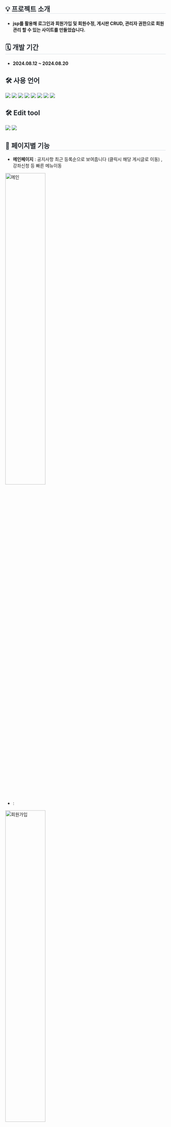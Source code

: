 <div style= "text-align:left;">
    <h2 style="border-bottom: 1px solid #d8dee4; color: #282d33;">💡 프로젝트 소개 </h2>
     <ul>
        <li>  <h4>jsp를 활용해 로그인과 회원가입 및 회원수정, 게시판 CRUD, 관리자 권한으로 회원 관리 할 수 있는 사이트를 만들었습니다.</h4>
        </li>
    </ul>
</div>
<div style= "text-align:left;">
    <h2 style="border-bottom: 1px solid #d8dee4; color: #282d33;"> 🗓 개발 기간 </h2>  
    <ul>
        <li> <h4>2024.08.12 ~ 2024.08.20</h4>
        </li>
    </ul>
</div>
<div style= "text-align:left;"> 
    <div style="font-weight: 700; font-size: 15px; text-align: left; color: #282d33;">  </div> 
</div>
<div style= "text-align:left;">
    <h2 style="color: #282d33;"> 🛠️ 사용 언어 </h2>
    <div style="margin: 0 auto; text-align: left;" align= "left">
          <img src="https://img.shields.io/badge/Java-007396?style=for-the-badge&logo=Java&logoColor=white">
          <img src="https://img.shields.io/badge/CSS-239120?&style=for-the-badge&logo=css3&logoColor=white">
          <img src="https://img.shields.io/badge/JavaScript-F7DF1E?style=for-the-badge&logo=JavaScript&logoColor=white">
          <img src="https://img.shields.io/badge/HTML-239120?style=for-the-badge&logo=html5&logoColor=white">
          <img src="https://img.shields.io/badge/Jsp-007396?style=for-the-badge&logo=Jsp&logoColor=white">
          <img src="https://img.shields.io/badge/Servlet-000000?style=for-the-badge&logo=Servlet&logoColor=white">
          <img src="https://img.shields.io/badge/Oracle-FF0000?style=for-the-badge&logo=Oracle&logoColor=white">
          <img src="https://img.shields.io/badge/Jquery-007396?style=for-the-badge&logo=Jquery&logoColor=white">
          </div>
    </div>
    <div style= "text-align:left;">
    <h2 style="color: #282d33;"> 🛠️ Edit tool </h2>
    <div style="margin: 0 auto; text-align: left;" align= "left">
          <img src="https://img.shields.io/badge/Eclipse-007396?style=for-the-badge&logo=Eclipse&logoColor=white">
          <img src="https://img.shields.io/badge/Visual Studio Code-239120?&style=for-the-badge&logo=Visual Studio Code3&logoColor=white">
          </div>
    </div>
    <div style= "text-align:left;">
    <h2 style="border-bottom: 1px solid #d8dee4; color: #282d33;">  📑 페이지별 기능 </h2>      
    </div>
    <div style= "text-align:left;">
        <ul dir="auto">
            <li><strong>메인페이지</strong> : 공지사항 최근 등록순으로 보여줍니다 (클릭시 해당 게시글로 이동) , 강좌신청 등 빠른 메뉴이동 </li>
        </ul>
        <img width="50%" alt="메인" src="https://github.com/user-attachments/assets/a69745f0-ce09-49ec-af76-941622b9202a">
    </div>
     <div style= "text-align:left;">
        <ul dir="auto">
            <li><strong></strong> : </li>
        </ul>
        <img width="50%" alt="회원가입" src="https://github.com/user-attachments/assets/c89c34a0-88aa-460e-b0a6-226667a1c36f">
    </div>
    <div style= "text-align:left;">
        <ul dir="auto">
            <li><strong></strong> : </li>
        </ul>
        <img width="50%" alt="로그인" src="https://github.com/user-attachments/assets/7849916f-8488-4d29-b86e-c621d4e8da14">
    </div>
    <div style= "text-align:left;">
        <ul dir="auto">
            <li><strong></strong> : </li>
        </ul>
        <img width="50%" alt="게시판" src="https://github.com/user-attachments/assets/3185bfd8-227e-4d50-be5f-78925fc8499c">
    </div>
    <div style= "text-align:left;">
        <ul dir="auto">
            <li><strong></strong> : </li>
        </ul>
        <p style="display: flex;">
            <img style="margin-right: 10px;" width="50%" alt="댓글" src="https://github.com/user-attachments/assets/fe3010f2-8600-4b6d-a66e-fc1383aaf8c8">
            <img width="50%" alt="댓글로그인" src="https://github.com/user-attachments/assets/d1ab16cf-fc2e-40df-a617-319d242a9a0e">
        </p>
    </div>
    <div style= "text-align:left;">
        <ul dir="auto">
            <li><strong></strong> : </li>
        </ul>
        <img width="50%" alt="관리자" src="https://github.com/user-attachments/assets/8e08d324-e748-4466-bdc9-d9ccf14701b4">
    </div>
    <div style= "text-align:left;"></div>
    <!--
    <h2 style="border-bottom: 1px solid #d8dee4; color: #282d33;"> 🎇 프로젝트 후기 </h2>       
    </div> -->

    
